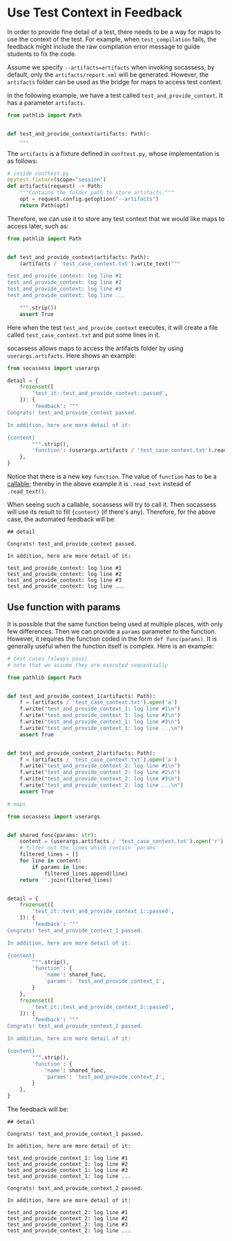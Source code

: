 # Use Test Context in Feedback

In order to provide fine detail of a test, there needs to be a way for maps to
use the context of the test. For example, when `test_compilation` fails, the
feedback might include the raw compilation error message to guide students to
fix the code.

Assume we specify `--artifacts=artifacts` when invoking socassess, by default,
only the `artifacts/report.xml` will be generated. However, the `artifacts`
folder can be used as the bridge for maps to access test context.

In the following example, we have a test called `test_and_provide_context`. It
has a parameter `artifacts`.

```python
from pathlib import Path


def test_and_provide_context(artifacts: Path):
    ...
```

The `artifacts` is a fixture defined in `conftest.py`, whose implementation is
as follows:

```python
# inside conftest.py
@pytest.fixture(scope="session")
def artifacts(request) -> Path:
    """Contains the folder path to store artifacts."""
    opt = request.config.getoption("--artifacts")
    return Path(opt)
```

Therefore, we can use it to store any test context that we would like maps to
access later, such as:

```python
from pathlib import Path


def test_and_provide_context(artifacts: Path):
    (artifacts / 'test_case_context.txt').write_text("""

test_and_provide_context: log line #1
test_and_provide_context: log line #2
test_and_provide_context: log line #3
test_and_provide_context: log line ...

    """.strip())
    assert True
```

Here when the test `test_and_provide_context` executes, it will create a file
called `test_case_context.txt` and put some lines in it.

socassess allows maps to access the artifacts folder by using
`userargs.artifacts`. Here shows an example:

```python
from socassess import userargs

detail = {
    frozenset([
        'test_it::test_and_provide_context::passed',
    ]): {
        'feedback': """
Congrats! test_and_provide_context passed.

In addition, here are more detail of it:

{content}
        """.strip(),
        'function': (userargs.artifacts / 'test_case_context.txt').read_text,
    },
}
```

Notice that there is a new key `function`. The value of `function` has to be a
[callable](<https://docs.python.org/3/glossary.html#term-callable>); thereby in
the above example it is `.read_text` instead of `.read_text()`.

When seeing such a callable, socassess will try to call it. Then socassess will
use its result to fill `{content}` (if there's any). Therefore, for the above
case, the automated feedback will be:

```text
## detail

Congrats! test_and_provide_context passed.

In addition, here are more detail of it:

test_and_provide_context: log line #1
test_and_provide_context: log line #2
test_and_provide_context: log line #3
test_and_provide_context: log line ...
```

## Use function with params

It is possible that the same function being used at multiple places, with only
few differences. Then we can provide a `params` parameter to the function.
However, it requires the function coded in the form `def func(params)`. It is
generally useful when the function itself is complex. Here is an example:

```python
# test cases (always pass)
# note that we assume they are executed sequentially

from pathlib import Path


def test_and_provide_context_1(artifacts: Path):
    f = (artifacts / 'test_case_context.txt').open('a')
    f.write("test_and_provide_context_1: log line #1\n")
    f.write("test_and_provide_context_1: log line #2\n")
    f.write("test_and_provide_context_1: log line #3\n")
    f.write("test_and_provide_context_1: log line ...\n")
    assert True


def test_and_provide_context_2(artifacts: Path):
    f = (artifacts / 'test_case_context.txt').open('a')
    f.write("test_and_provide_context_2: log line #1\n")
    f.write("test_and_provide_context_2: log line #2\n")
    f.write("test_and_provide_context_2: log line #3\n")
    f.write("test_and_provide_context_2: log line ...\n")
    assert True
```

```python
# maps

from socassess import userargs


def shared_func(params: str):
    content = (userargs.artifacts / 'test_case_context.txt').open('r')
    # filter out the lines which contain `params`
    filtered_lines = []
    for line in content:
        if params in line:
            filtered_lines.append(line)
    return ''.join(filtered_lines)


detail = {
    frozenset([
        'test_it::test_and_provide_context_1::passed',
    ]): {
        'feedback': """
Congrats! test_and_provide_context_1 passed.

In addition, here are more detail of it:

{content}
        """.strip(),
        'function': {
            'name': shared_func,
            'params': 'test_and_provide_context_1',
        }
    },
    frozenset([
        'test_it::test_and_provide_context_2::passed',
    ]): {
        'feedback': """
Congrats! test_and_provide_context_2 passed.

In addition, here are more detail of it:

{content}
        """.strip(),
        'function': {
            'name': shared_func,
            'params': 'test_and_provide_context_2',
        }
    },
}
```

The feedback will be:

```text
## detail

Congrats! test_and_provide_context_1 passed.

In addition, here are more detail of it:

test_and_provide_context_1: log line #1
test_and_provide_context_1: log line #2
test_and_provide_context_1: log line #3
test_and_provide_context_1: log line ...

Congrats! test_and_provide_context_2 passed.

In addition, here are more detail of it:

test_and_provide_context_2: log line #1
test_and_provide_context_2: log line #2
test_and_provide_context_2: log line #3
test_and_provide_context_2: log line ...
```

